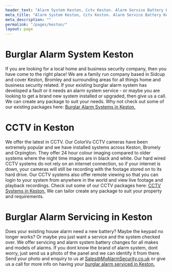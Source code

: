 ```yaml
---
header_text: "Alarm System Keston, Cctv Keston. Alarm Service Battery Keston"
meta_title: "Alarm System Keston, Cctv Keston. Alarm Service Battery Keston"
meta_description: ""
permalink: "/pages/keston/"
layout: page
---
```


# Burglar Alarm System Keston 

If you are looking for a local home and business security company, then you have come to the right place! We are a family run company based in Sidcup and cover Keston, Bromley and surrounding areas for all things home and business security related. If your existing burglar alarm system has developed a fault or it needs an alarm system service - or maybe you are looking to get a brand new system installed or upgraded, then give us a call. We can create any package to suit your needs. Why not check out some of our existing packages here: [Burglar Alarm Systems in Keston.](/categories/burglar-alarms/)

# CCTV in Keston 

We offer the latest in CCTV. Our ColorVu CCTV cameras have been extremely popular and we have installed systems across Keston, Bromely and Orpington. They offer 24 hour colour imaging compared to older systems where the night time images are in black and white. Our hard wired CCTV systems do not rely on an internet connection, so if your internet is down, your cameras will still be recording with the footage stored on to its hard drive. Our CCTV systems also offer remote viewing so that you can login to your system from anywhere in the world and view live footage and playback recordings. Check out some of our CCTV packages here: [CCTV Systems in Keston.](/categories/cctv/) We can tailor create any package to suit your property and requirements.

# Burglar Alarm Servicing in Keston 

Does your existing house alarm need a new battery? Maybe the keypad no longer works? Or maybe you just want a service and the system checked over. We offer servicing and alarm system battery changes for all makes and models of alarms. If you dont know the brand of alarm system, dont worry, just send us a photo of the panel and we can identify it from there. Send your photo and enquiry to us at <Sales@MyAlarmSecurity.co.uk> or give us a call for more info on having your [burglar alarm serviced in Keston.](/categories/servicing-and-repairs/)